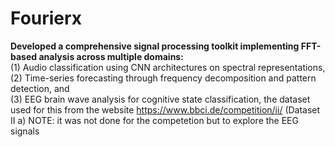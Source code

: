 # Fourierx

**Developed a comprehensive signal processing toolkit implementing FFT-based analysis across
multiple domains:** <br>
(1) Audio classification using CNN architectures on spectral representations, <br>
(2) Time-series forecasting through frequency decomposition and pattern detection, and <br>
(3) EEG brain wave analysis for cognitive state classification, the dataset used for this from the website https://www.bbci.de/competition/ii/ (Dataset II a) NOTE: it was not done for the competetion but to explore the EEG signals
